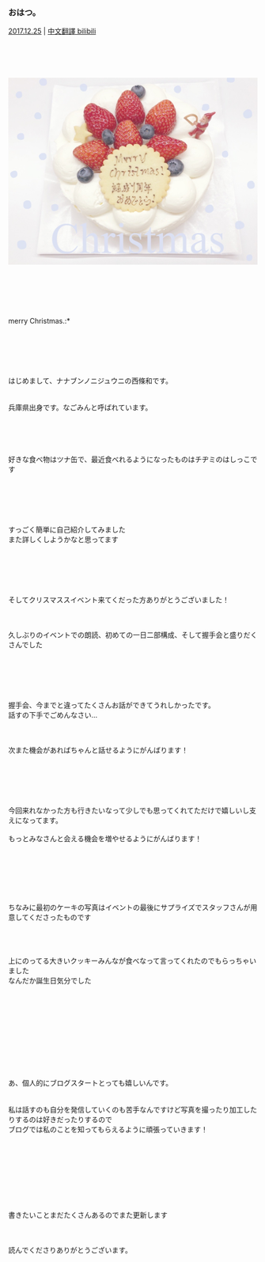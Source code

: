### おはつ。
[2017.12.25](http://blog.nanabunnonijyuuni.com/s/n227/diary/detail/33?ima=5357&cd=blog) | [中文翻譯 bilibili](https://www.bilibili.com/read/cv4766593)  
<br><br><br><br><br>
![20171225Nagomi#1](../../../../../Album/Backup/Blog/Nagomi/Dec2017/20171225_Blog_Nagomi_%231.JPG)  
<br><br><br><br><br><br>
merry Christmas.:*  
<br><br><br><br><br><br>
はじめまして、ナナブンノニジュウニの西條和です。  
<br><br>
兵庫県出身です。なごみんと呼ばれています。  
<br><br><br><br><br>
好きな食べ物はツナ缶で、最近食べれるようになったものはチヂミのはしっこです  
<br><br><br><br><br><br>
すっごく簡単に自己紹介してみました  
また詳しくしようかなと思ってます  
<br><br><br><br><br><br>
そしてクリスマススイベント来てくだった方ありがとうございました！  
<br><br><br>
久しぶりのイベントでの朗読、初めての一日二部構成、そして握手会と盛りだくさんでした  
<br><br><br><br><br><br>
握手会、今までと違ってたくさんお話ができてうれしかったです。  
話すの下手でごめんなさい…  
<br><br><br>
次また機会があればちゃんと話せるようにがんばります！  
<br><br><br><br><br><br>
今回来れなかった方も行きたいなって少しでも思ってくれてただけで嬉しいし支えになってます。  
<br>
もっとみなさんと会える機会を増やせるようにがんばります！  
<br><br><br><br><br><br><br>
ちなみに最初のケーキの写真はイベントの最後にサプライズでスタッフさんが用意してくださったものです  
<br><br><br><br>
上にのってる大きいクッキーみんなが食べなって言ってくれたのでもらっちゃいました  
なんだか誕生日気分でした  
<br><br><br><br><br><br><br><br><br><br><br>
あ、個人的にブログスタートとっても嬉しいんです。  
<br><br>
私は話すのも自分を発信していくのも苦手なんですけど写真を撮ったり加工したりするのは好きだったりするので  
ブログでは私のことを知ってもらえるように頑張っていきます！  
<br><br><br><br><br><br><br><br><br>
書きたいことまだたくさんあるのでまた更新します  
<br><br><br>
読んでくださりありがとうございます。  
